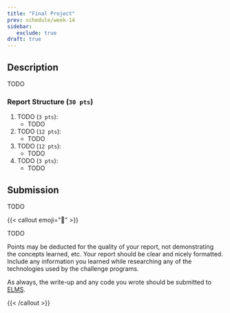 ```yaml
---
title: "Final Project"
prev: schedule/week-14
sidebar:
   exclude: true
draft: true
---
```


## Description

TODO

### Report Structure (`30 pts`)

1. TODO (`3 pts`):
   - TODO
1. TODO (`12 pts`):
   - TODO
1. TODO (`12 pts`):
   - TODO
1. TODO (`3 pts`):
   - TODO

## Submission

TODO

{{< callout emoji="📝" >}}

TODO

Points may be deducted for the quality of your report, not demonstrating the
concepts learned, etc. Your report should be clear and nicely formatted. Include
any information you learned while researching any of the technologies used by
the challenge programs.

As always, the write-up and any code you wrote should be submitted to
[ELMS](https://umd.instructure.com/courses/1390353/assignments).

{{< /callout >}}
